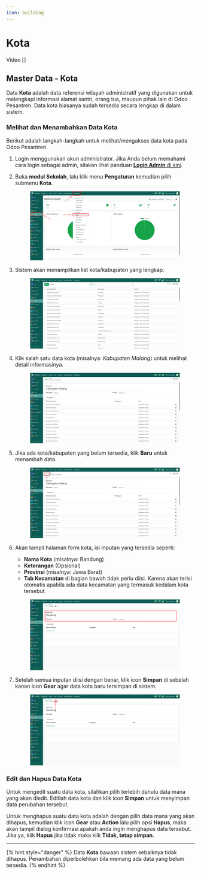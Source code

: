 ```yaml
---
icon: building
---
```


# Kota

Video \[]

## Master Data - Kota

Data **Kota** adalah data referensi wilayah administratif yang digunakan untuk melengkapi informasi alamat santri, orang tua, maupun pihak lain di Odoo Pesantren. Data kota biasanya sudah tersedia secara lengkap di dalam sistem.

### Melihat dan Menambahkan Data Kota

Berikut adalah langkah-langkah untuk melihat/mengakses data kota pada Odoo Pesantren.

1. Login menggunakan akun administrator. Jika Anda belum memahami cara login sebagai admin, silakan lihat panduan [**Login Admin** di sini](../../panduan-login/login-admin.md).
2.  Buka **modul Sekolah**, lalu klik menu **Pengaturan** kemudian pilih submenu **Kota**.

    <figure><img src="../../.gitbook/assets/images-234.png" alt=""><figcaption></figcaption></figure>


3.  Sistem akan menampilkan list kota/kabupaten yang lengkap.

    <figure><img src="../../.gitbook/assets/images-235.png" alt=""><figcaption></figcaption></figure>


4.  Klik salah satu data kota (misalnya: _Kabupaten Malang_) untuk melihat detail informasinya.

    <figure><img src="../../.gitbook/assets/images-236.png" alt=""><figcaption></figcaption></figure>


5.  Jika ada kota/kabupaten yang belum tersedia, klik **Baru** untuk menambah data.

    <figure><img src="../../.gitbook/assets/images-236 (1).png" alt=""><figcaption></figcaption></figure>


6.  Akan tampil halaman form kota, isi inputan yang tersedia seperti:

    * **Nama Kota** (misalnya: Bandung)
    * **Keterangan** (Opsional)
    * **Provinsi** (misalnya: Jawa Barat)
    * **Tab Kecamatan** di bagian bawah tidak perlu diisi. Karena akan terisi otomatis apabila ada data kecamatan yang termasuk kedalam kota tersebut.

    <figure><img src="../../.gitbook/assets/images-242.png" alt=""><figcaption></figcaption></figure>


7.  Setelah semua inputan diisi dengan benar, klik icon **Simpan** di sebelah kanan icon **Gear** agar data kota baru tersimpan di sistem.

    <figure><img src="../../.gitbook/assets/images-243.png" alt=""><figcaption></figcaption></figure>

### Edit dan Hapus Data Kota

Untuk mengedit suatu data kota, silahkan pilih terlebih dahulu data mana yang akan diedit. Editlah data kota dan klik icon **Simpan** untuk menyimpan data perubahan tersebut.

Untuk menghapus suatu data kota adalah dengan pilih data mana yang akan dihapus, kemudian klik icon **Gear** atau **Action** lalu pilih opsi **Hapus**, maka akan tampil dialog konfirmasi apakah anda ingin menghapus data tersebut. Jika ya, klik **Hapus** jika tidak maka klik **Tidak, tetap simpan**.

***

{% hint style="danger" %}
Data **Kota** bawaan sistem sebaiknya tidak dihapus. Penambahan diperbolehkan bila memang ada data yang belum tersedia.
{% endhint %}

